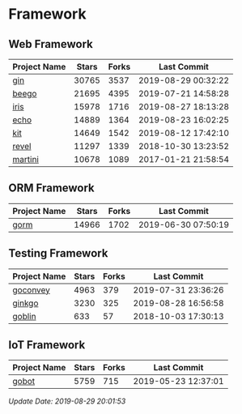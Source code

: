 # Framework

## Web Framework

| Project Name | Stars | Forks | Last Commit |
| ------------ | ----- | ----- | ----------- |
| [gin](https://github.com/gin-gonic/gin) | 30765 | 3537 | 2019-08-29 00:32:22 |
| [beego](https://github.com/astaxie/beego) | 21695 | 4395 | 2019-07-21 14:58:28 |
| [iris](https://github.com/kataras/iris) | 15978 | 1716 | 2019-08-27 18:13:28 |
| [echo](https://github.com/labstack/echo) | 14889 | 1364 | 2019-08-23 16:02:25 |
| [kit](https://github.com/go-kit/kit) | 14649 | 1542 | 2019-08-12 17:42:10 |
| [revel](https://github.com/revel/revel) | 11297 | 1339 | 2018-10-30 13:23:52 |
| [martini](https://github.com/go-martini/martini) | 10678 | 1089 | 2017-01-21 21:58:54 |

## ORM Framework

| Project Name | Stars | Forks | Last Commit |
| ------------ | ----- | ----- | ----------- |
| [gorm](https://github.com/jinzhu/gorm) | 14966 | 1702 | 2019-06-30 07:50:19 |

## Testing Framework

| Project Name | Stars | Forks | Last Commit |
| ------------ | ----- | ----- | ----------- |
| [goconvey](https://github.com/smartystreets/goconvey) | 4963 | 379 | 2019-07-31 23:36:26 |
| [ginkgo](https://github.com/onsi/ginkgo) | 3230 | 325 | 2019-08-28 16:56:58 |
| [goblin](https://github.com/franela/goblin) | 633 | 57 | 2018-10-03 17:30:13 |

## IoT Framework

| Project Name | Stars | Forks | Last Commit |
| ------------ | ----- | ----- | ----------- |
| [gobot](https://github.com/hybridgroup/gobot) | 5759 | 715 | 2019-05-23 12:37:01 |

*Update Date: 2019-08-29 20:01:53*